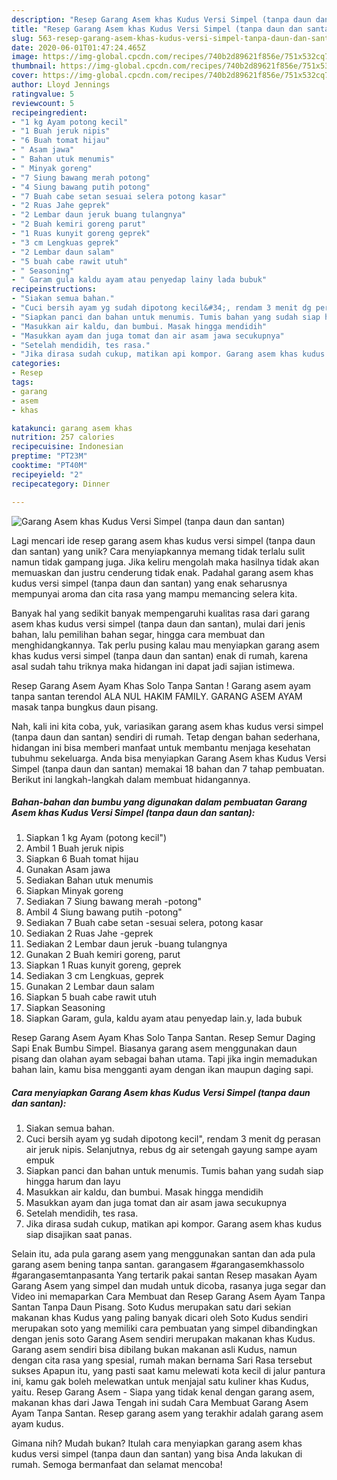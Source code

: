 ```yaml
---
description: "Resep Garang Asem khas Kudus Versi Simpel (tanpa daun dan santan), Lezat Sekali"
title: "Resep Garang Asem khas Kudus Versi Simpel (tanpa daun dan santan), Lezat Sekali"
slug: 563-resep-garang-asem-khas-kudus-versi-simpel-tanpa-daun-dan-santan-lezat-sekali
date: 2020-06-01T01:47:24.465Z
image: https://img-global.cpcdn.com/recipes/740b2d89621f856e/751x532cq70/garang-asem-khas-kudus-versi-simpel-tanpa-daun-dan-santan-foto-resep-utama.jpg
thumbnail: https://img-global.cpcdn.com/recipes/740b2d89621f856e/751x532cq70/garang-asem-khas-kudus-versi-simpel-tanpa-daun-dan-santan-foto-resep-utama.jpg
cover: https://img-global.cpcdn.com/recipes/740b2d89621f856e/751x532cq70/garang-asem-khas-kudus-versi-simpel-tanpa-daun-dan-santan-foto-resep-utama.jpg
author: Lloyd Jennings
ratingvalue: 5
reviewcount: 5
recipeingredient:
- "1 kg Ayam potong kecil"
- "1 Buah jeruk nipis"
- "6 Buah tomat hijau"
- " Asam jawa"
- " Bahan utuk menumis"
- " Minyak goreng"
- "7 Siung bawang merah potong"
- "4 Siung bawang putih potong"
- "7 Buah cabe setan sesuai selera potong kasar"
- "2 Ruas Jahe geprek"
- "2 Lembar daun jeruk buang tulangnya"
- "2 Buah kemiri goreng parut"
- "1 Ruas kunyit goreng geprek"
- "3 cm Lengkuas geprek"
- "2 Lembar daun salam"
- "5 buah cabe rawit utuh"
- " Seasoning"
- " Garam gula kaldu ayam atau penyedap lainy lada bubuk"
recipeinstructions:
- "Siakan semua bahan."
- "Cuci bersih ayam yg sudah dipotong kecil&#34;, rendam 3 menit dg perasan air jeruk nipis. Selanjutnya, rebus dg air setengah gayung sampe ayam empuk"
- "Siapkan panci dan bahan untuk menumis. Tumis bahan yang sudah siap hingga harum dan layu"
- "Masukkan air kaldu, dan bumbui. Masak hingga mendidih"
- "Masukkan ayam dan juga tomat dan air asam jawa secukupnya"
- "Setelah mendidih, tes rasa."
- "Jika dirasa sudah cukup, matikan api kompor. Garang asem khas kudus siap disajikan saat panas."
categories:
- Resep
tags:
- garang
- asem
- khas

katakunci: garang asem khas 
nutrition: 257 calories
recipecuisine: Indonesian
preptime: "PT23M"
cooktime: "PT40M"
recipeyield: "2"
recipecategory: Dinner

---
```



![Garang Asem khas Kudus Versi Simpel (tanpa daun dan santan)](https://img-global.cpcdn.com/recipes/740b2d89621f856e/751x532cq70/garang-asem-khas-kudus-versi-simpel-tanpa-daun-dan-santan-foto-resep-utama.jpg)

Lagi mencari ide resep garang asem khas kudus versi simpel (tanpa daun dan santan) yang unik? Cara menyiapkannya memang tidak terlalu sulit namun tidak gampang juga. Jika keliru mengolah maka hasilnya tidak akan memuaskan dan justru cenderung tidak enak. Padahal garang asem khas kudus versi simpel (tanpa daun dan santan) yang enak seharusnya mempunyai aroma dan cita rasa yang mampu memancing selera kita.

Banyak hal yang sedikit banyak mempengaruhi kualitas rasa dari garang asem khas kudus versi simpel (tanpa daun dan santan), mulai dari jenis bahan, lalu pemilihan bahan segar, hingga cara membuat dan menghidangkannya. Tak perlu pusing kalau mau menyiapkan garang asem khas kudus versi simpel (tanpa daun dan santan) enak di rumah, karena asal sudah tahu triknya maka hidangan ini dapat jadi sajian istimewa.

Resep Garang Asem Ayam Khas Solo Tanpa Santan ! Garang asem ayam tanpa santan terendol ALA NUL HAKIM FAMILY. GARANG ASEM AYAM masak tanpa bungkus daun pisang.


Nah, kali ini kita coba, yuk, variasikan garang asem khas kudus versi simpel (tanpa daun dan santan) sendiri di rumah. Tetap dengan bahan sederhana, hidangan ini bisa memberi manfaat untuk membantu menjaga kesehatan tubuhmu sekeluarga. Anda bisa menyiapkan Garang Asem khas Kudus Versi Simpel (tanpa daun dan santan) memakai 18 bahan dan 7 tahap pembuatan. Berikut ini langkah-langkah dalam membuat hidangannya.

<!--inarticleads1-->

##### Bahan-bahan dan bumbu yang digunakan dalam pembuatan Garang Asem khas Kudus Versi Simpel (tanpa daun dan santan):

1. Siapkan 1 kg Ayam (potong kecil&#34;)
1. Ambil 1 Buah jeruk nipis
1. Siapkan 6 Buah tomat hijau
1. Gunakan  Asam jawa
1. Sediakan  Bahan utuk menumis
1. Siapkan  Minyak goreng
1. Sediakan 7 Siung bawang merah -potong&#34;
1. Ambil 4 Siung bawang putih -potong&#34;
1. Sediakan 7 Buah cabe setan -sesuai selera, potong kasar
1. Sediakan 2 Ruas Jahe -geprek
1. Sediakan 2 Lembar daun jeruk -buang tulangnya
1. Gunakan 2 Buah kemiri goreng, parut
1. Siapkan 1 Ruas kunyit goreng, geprek
1. Sediakan 3 cm Lengkuas, geprek
1. Gunakan 2 Lembar daun salam
1. Siapkan 5 buah cabe rawit utuh
1. Siapkan  Seasoning
1. Siapkan  Garam, gula, kaldu ayam atau penyedap lain.y, lada bubuk


Resep Garang Asem Ayam Khas Solo Tanpa Santan. Resep Semur Daging Sapi Enak Bumbu Simpel. Biasanya garang asem menggunakan daun pisang dan olahan ayam sebagai bahan utama. Tapi jika ingin memadukan bahan lain, kamu bisa mengganti ayam dengan ikan maupun daging sapi. 

<!--inarticleads2-->

##### Cara menyiapkan Garang Asem khas Kudus Versi Simpel (tanpa daun dan santan):

1. Siakan semua bahan.
1. Cuci bersih ayam yg sudah dipotong kecil&#34;, rendam 3 menit dg perasan air jeruk nipis. Selanjutnya, rebus dg air setengah gayung sampe ayam empuk
1. Siapkan panci dan bahan untuk menumis. Tumis bahan yang sudah siap hingga harum dan layu
1. Masukkan air kaldu, dan bumbui. Masak hingga mendidih
1. Masukkan ayam dan juga tomat dan air asam jawa secukupnya
1. Setelah mendidih, tes rasa.
1. Jika dirasa sudah cukup, matikan api kompor. Garang asem khas kudus siap disajikan saat panas.


Selain itu, ada pula garang asem yang menggunakan santan dan ada pula garang asem bening tanpa santan. garangasem #garangasemkhassolo #garangasemtanpasanta Yang tertarik pakai santan Resep masakan Ayam Garang Asem yang simpel dan mudah untuk dicoba, rasanya juga segar dan Video ini memaparkan Cara Membuat dan Resep Garang Asem Ayam Tanpa Santan Tanpa Daun Pisang. Soto Kudus merupakan satu dari sekian makanan khas Kudus yang paling banyak dicari oleh Soto Kudus sendiri merupakan soto yang memiliki cara pembuatan yang simpel dibandingkan dengan jenis soto Garang Asem sendiri merupakan makanan khas Kudus. Garang asem sendiri bisa dibilang bukan makanan asli Kudus, namun dengan cita rasa yang spesial, rumah makan bernama Sari Rasa tersebut sukses Apapun itu, yang pasti saat kamu melewati kota kecil di jalur pantura ini, kamu gak boleh melewatkan untuk menjajal satu kuliner khas Kudus, yaitu. Resep Garang Asem - Siapa yang tidak kenal dengan garang asem, makanan khas dari Jawa Tengah ini sudah Cara Membuat Garang Asem Ayam Tanpa Santan. Resep garang asem yang terakhir adalah garang asem ayam kudus. 

Gimana nih? Mudah bukan? Itulah cara menyiapkan garang asem khas kudus versi simpel (tanpa daun dan santan) yang bisa Anda lakukan di rumah. Semoga bermanfaat dan selamat mencoba!
